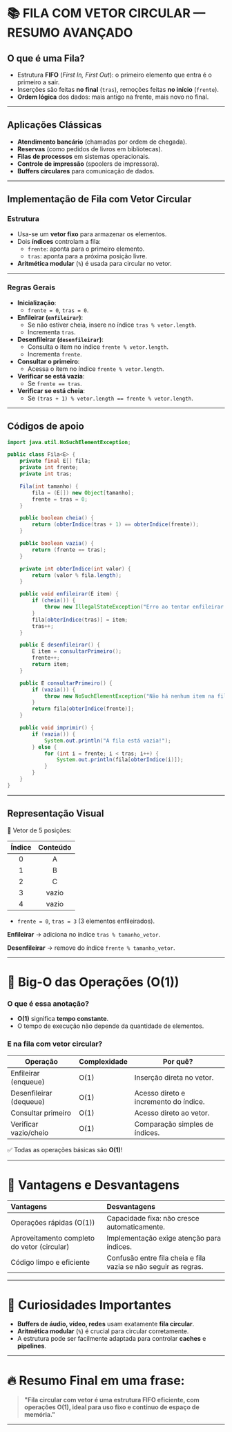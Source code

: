 # 📚 FILA COM VETOR CIRCULAR — RESUMO AVANÇADO

## O que é uma Fila?

- Estrutura **FIFO** (*First In, First Out*): o primeiro elemento que entra é o primeiro a sair.
- Inserções são feitas **no final** (`tras`), remoções feitas **no início** (`frente`).
- **Ordem lógica** dos dados: mais antigo na frente, mais novo no final.

---

## Aplicações Clássicas
- **Atendimento bancário** (chamadas por ordem de chegada).
- **Reservas** (como pedidos de livros em bibliotecas).
- **Filas de processos** em sistemas operacionais.
- **Controle de impressão** (spoolers de impressora).
- **Buffers circulares** para comunicação de dados.

---

## Implementação de Fila com Vetor Circular

### Estrutura
- Usa-se um **vetor fixo** para armazenar os elementos.
- Dois **índices** controlam a fila:
  - `frente`: aponta para o primeiro elemento.
  - `tras`: aponta para a próxima posição livre.
- **Aritmética modular** (`%`) é usada para circular no vetor.

---

### Regras Gerais
- **Inicialização**:
  - `frente = 0`, `tras = 0`.
- **Enfileirar (`enfileirar`)**:
  - Se não estiver cheia, insere no índice `tras % vetor.length`.
  - Incrementa `tras`.
- **Desenfileirar (`desenfileirar`)**:
  - Consulta o item no índice `frente % vetor.length`.
  - Incrementa `frente`.
- **Consultar o primeiro**:
  - Acessa o item no índice `frente % vetor.length`.
- **Verificar se está vazia**:
  - Se `frente == tras`.
- **Verificar se está cheia**:
  - Se `(tras + 1) % vetor.length == frente % vetor.length`.

---

## Códigos de apoio

```java
import java.util.NoSuchElementException;

public class Fila<E> {
    private final E[] fila;
    private int frente;
    private int tras;

    Fila(int tamanho) {
        fila = (E[]) new Object[tamanho];
        frente = tras = 0;
    }

    public boolean cheia() {
        return (obterIndice(tras + 1) == obterIndice(frente));
    }

    public boolean vazia() {
        return (frente == tras);
    }

    private int obterIndice(int valor) {
        return (valor % fila.length);
    }

    public void enfileirar(E item) {
        if (cheia()) {
            throw new IllegalStateException("Erro ao tentar enfileirar um item. A fila está cheia!");
        }
        fila[obterIndice(tras)] = item;
        tras++;
    }

    public E desenfileirar() {
        E item = consultarPrimeiro();
        frente++;
        return item;
    }

    public E consultarPrimeiro() {
        if (vazia()) {
            throw new NoSuchElementException("Não há nenhum item na fila!");
        }
        return fila[obterIndice(frente)];
    }

    public void imprimir() {
        if (vazia()) {
            System.out.println("A fila está vazia!");
        } else {
            for (int i = frente; i < tras; i++) {
                System.out.println(fila[obterIndice(i)]);
            }
        }
    }
}
```

---

## Representação Visual

🔵 Vetor de 5 posições:

| Índice | Conteúdo |
|:------:|:--------:|
|   0    |    A     |
|   1    |    B     |
|   2    |    C     |
|   3    |  vazio   |
|   4    |  vazio   |

- `frente = 0`, `tras = 3` (3 elementos enfileirados).

**Enfileirar** → adiciona no índice `tras % tamanho_vetor`.

**Desenfileirar** → remove do índice `frente % tamanho_vetor`.

---

# 🚀 Big-O das Operações (O(1))

### O que é essa anotação?
- **O(1)** significa **tempo constante**.
- O tempo de execução não depende da quantidade de elementos.

### E na fila com vetor circular?

| Operação           | Complexidade | Por quê? |
|--------------------|--------------|----------|
| Enfileirar (enqueue) | O(1)         | Inserção direta no vetor. |
| Desenfileirar (dequeue) | O(1)      | Acesso direto e incremento do índice. |
| Consultar primeiro  | O(1)         | Acesso direto ao vetor. |
| Verificar vazio/cheio | O(1)       | Comparação simples de índices. |

✅ Todas as operações básicas são **O(1)**!

---

# 📌 Vantagens e Desvantagens

| Vantagens                             | Desvantagens                              |
|:--------------------------------------|:-----------------------------------------|
| Operações rápidas (O(1))              | Capacidade fixa: não cresce automaticamente. |
| Aproveitamento completo do vetor (circular) | Implementação exige atenção para índices. |
| Código limpo e eficiente              | Confusão entre fila cheia e fila vazia se não seguir as regras.|

---

# 🧠 Curiosidades Importantes

- **Buffers de áudio, vídeo, redes** usam exatamente **fila circular**.
- **Aritmética modular** (`%`) é crucial para circular corretamente.
- A estrutura pode ser facilmente adaptada para controlar **caches** e **pipelines**.

---

# 🔥 Resumo Final em uma frase:

> **"Fila circular com vetor é uma estrutura FIFO eficiente, com operações O(1), ideal para uso fixo e contínuo de espaço de memória."**

---
